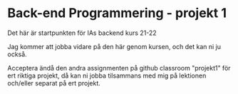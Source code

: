 # Back-end Programmering - projekt 1
Det här är startpunkten för IAs backend kurs 21-22

Jag kommer att jobba vidare på den här genom kursen, och det kan ni ju också.

Acceptera ändå den andra assignmenten på github classroom "projekt1" för ert riktiga projekt, då kan ni jobba tilsammans med mig på lektionen och/eller separat på ert projekt.